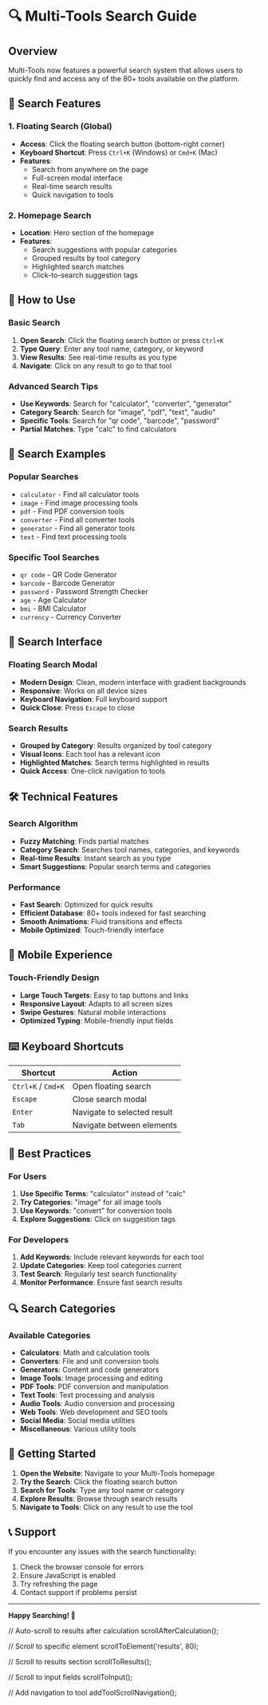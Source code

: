 # 🔍 Multi-Tools Search Guide

## Overview
Multi-Tools now features a powerful search system that allows users to quickly find and access any of the 80+ tools available on the platform.

## 🚀 Search Features

### 1. **Floating Search (Global)**
- **Access**: Click the floating search button (bottom-right corner)
- **Keyboard Shortcut**: Press `Ctrl+K` (Windows) or `Cmd+K` (Mac)
- **Features**:
  - Search from anywhere on the page
  - Full-screen modal interface
  - Real-time search results
  - Quick navigation to tools

### 2. **Homepage Search**
- **Location**: Hero section of the homepage
- **Features**:
  - Search suggestions with popular categories
  - Grouped results by tool category
  - Highlighted search matches
  - Click-to-search suggestion tags

## 🎯 How to Use

### Basic Search
1. **Open Search**: Click the floating search button or press `Ctrl+K`
2. **Type Query**: Enter any tool name, category, or keyword
3. **View Results**: See real-time results as you type
4. **Navigate**: Click on any result to go to that tool

### Advanced Search Tips
- **Use Keywords**: Search for "calculator", "converter", "generator"
- **Category Search**: Search for "image", "pdf", "text", "audio"
- **Specific Tools**: Search for "qr code", "barcode", "password"
- **Partial Matches**: Type "calc" to find calculators

## 🔧 Search Examples

### Popular Searches
- `calculator` - Find all calculator tools
- `image` - Find image processing tools
- `pdf` - Find PDF conversion tools
- `converter` - Find all converter tools
- `generator` - Find all generator tools
- `text` - Find text processing tools

### Specific Tool Searches
- `qr code` - QR Code Generator
- `barcode` - Barcode Generator
- `password` - Password Strength Checker
- `age` - Age Calculator
- `bmi` - BMI Calculator
- `currency` - Currency Converter

## 🎨 Search Interface

### Floating Search Modal
- **Modern Design**: Clean, modern interface with gradient backgrounds
- **Responsive**: Works on all device sizes
- **Keyboard Navigation**: Full keyboard support
- **Quick Close**: Press `Escape` to close

### Search Results
- **Grouped by Category**: Results organized by tool category
- **Visual Icons**: Each tool has a relevant icon
- **Highlighted Matches**: Search terms highlighted in results
- **Quick Access**: One-click navigation to tools

## 🛠️ Technical Features

### Search Algorithm
- **Fuzzy Matching**: Finds partial matches
- **Category Search**: Searches tool names, categories, and keywords
- **Real-time Results**: Instant search as you type
- **Smart Suggestions**: Popular search terms and categories

### Performance
- **Fast Search**: Optimized for quick results
- **Efficient Database**: 80+ tools indexed for fast searching
- **Smooth Animations**: Fluid transitions and effects
- **Mobile Optimized**: Touch-friendly interface

## 📱 Mobile Experience

### Touch-Friendly Design
- **Large Touch Targets**: Easy to tap buttons and links
- **Responsive Layout**: Adapts to all screen sizes
- **Swipe Gestures**: Natural mobile interactions
- **Optimized Typing**: Mobile-friendly input fields

## ⌨️ Keyboard Shortcuts

| Shortcut | Action |
|----------|--------|
| `Ctrl+K` / `Cmd+K` | Open floating search |
| `Escape` | Close search modal |
| `Enter` | Navigate to selected result |
| `Tab` | Navigate between elements |

## 🎯 Best Practices

### For Users
1. **Use Specific Terms**: "calculator" instead of "calc"
2. **Try Categories**: "image" for all image tools
3. **Use Keywords**: "convert" for conversion tools
4. **Explore Suggestions**: Click on suggestion tags

### For Developers
1. **Add Keywords**: Include relevant keywords for each tool
2. **Update Categories**: Keep tool categories current
3. **Test Search**: Regularly test search functionality
4. **Monitor Performance**: Ensure fast search results

## 🔍 Search Categories

### Available Categories
- **Calculators**: Math and calculation tools
- **Converters**: File and unit conversion tools
- **Generators**: Content and code generators
- **Image Tools**: Image processing and editing
- **PDF Tools**: PDF conversion and manipulation
- **Text Tools**: Text processing and analysis
- **Audio Tools**: Audio conversion and processing
- **Web Tools**: Web development and SEO tools
- **Social Media**: Social media utilities
- **Miscellaneous**: Various utility tools

## 🚀 Getting Started

1. **Open the Website**: Navigate to your Multi-Tools homepage
2. **Try the Search**: Click the floating search button
3. **Search for Tools**: Type any tool name or category
4. **Explore Results**: Browse through search results
5. **Navigate to Tools**: Click on any result to use the tool

## 📞 Support

If you encounter any issues with the search functionality:
1. Check the browser console for errors
2. Ensure JavaScript is enabled
3. Try refreshing the page
4. Contact support if problems persist

---

**Happy Searching! 🎉** 

// Auto-scroll to results after calculation
scrollAfterCalculation();

// Scroll to specific element
scrollToElement('results', 80);

// Scroll to results section
scrollToResults();

// Scroll to input fields
scrollToInput();

// Add navigation to tool
addToolScrollNavigation(); 
